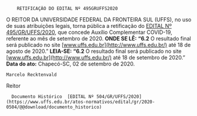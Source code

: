         RETIFICAÇÃO DO EDITAL Nº 495GRUFFS2020  

 O REITOR DA UNIVERSIDADE FEDERAL DA FRONTEIRA SUL (UFFS), no uso de suas atribuições legais, torna pública a retificação do [EDITAL Nº 495/GR/UFFS/2020](https://www.uffs.edu.br/atos-normativos/edital/gr/2020-0495), que concede Auxílio Complementar COVID-19, referente ao mês de setembro de 2020.   **ONDE SE LÊ:** **“6.2** O resultado final será publicado no site [www.uffs.edu.br](http://www.uffs.edu.br/) até 18 de agosto de 2020.”   **LEIA-SE:** **“6.2** O resultado final será publicado no site [www.uffs.edu.br](http://www.uffs.edu.br/) até 18 de setembro de 2020.”        **Data do ato:** Chapecó-SC, 02 de setembro de 2020.   
 

    Marcelo Recktenvald   
 Reitor 

      Documento Histórico  [EDITAL Nº 504/GR/UFFS/2020](https://www.uffs.edu.br/atos-normativos/edital/gr/2020-0504/@@download/documento_historico)     
      